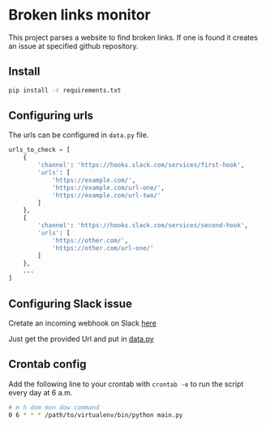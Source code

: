# Broken links monitor

This project parses a website to find broken links. If one is found it creates
an issue at specified github repository.

## Install

```bash
pip install -r requirements.txt
```

## Configuring urls

The urls can be configured in `data.py` file.

```python
urls_to_check = [
    {
        'channel': 'https://hooks.slack.com/services/first-hook',
        'urls': [
            'https://example.com/',
            'https://example.com/url-one/',
            'https://example.com/url-two/'
        ]
    },
    {
        'channel': 'https://hooks.slack.com/services/second-hook',
        'urls': [
            'https://other.com/',
            'https://other.com/url-one/'
        ]
    },
    ...
]
```

## Configuring Slack issue

Cretate an incoming webhook on Slack [here](https://brokenlinksworkspace.slack.com/apps/A0F7XDUAZ-webhooks-de-entrada?next_id=0)

Just get the provided Url and put in [data.py](https://github.com/matheusvanzan/broken-links-monitor/blob/master/data.py)

## Crontab config

Add the following line to your crontab with `crontab -e` to run the script 
every day at 6 a.m.

```bash
# m h dom mon dow command
0 6 * * * /path/to/virtualenv/bin/python main.py
```
